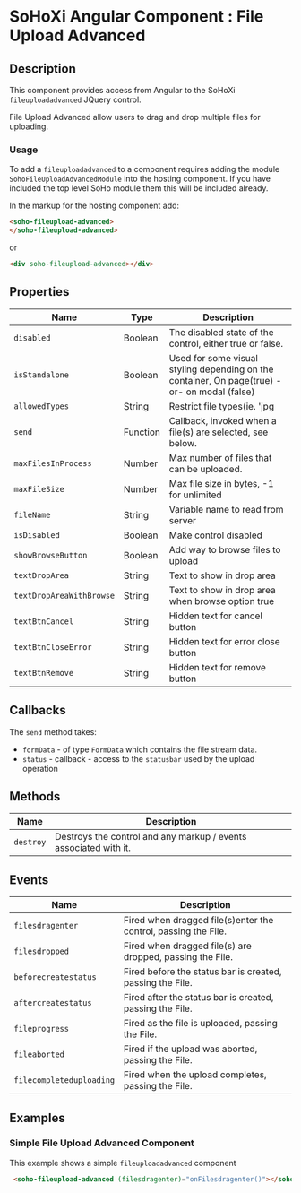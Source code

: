 # SoHoXi Angular Component : File Upload Advanced

## Description

This component provides access from Angular to the SoHoXi `fileuploadadvanced` JQuery control.

File Upload Advanced allow users to drag and drop multiple files for uploading.

### Usage

To add a `fileuploadadvanced` to a component requires adding the module `SohoFileUploadAdvancedModule` into the hosting component.
If you have included the top level SoHo module them this will be included already.

In the markup for the hosting component add:

```html
<soho-fileupload-advanced>
</soho-fileupload-advanced>
```

or

```html
<div soho-fileupload-advanced></div>
```

## Properties

| Name | Type | Description |
| --- | --- | --- |
| `disabled` | Boolean | The disabled state of the control, either true or false. |
| `isStandalone` | Boolean | Used for some visual styling depending on the container, On page(true) -or- on modal (false) |
| `allowedTypes` | String | Restrict file types(ie. 'jpg|png|gif') ['*' all types] |
| `send` | Function | Callback, invoked when a file(s) are selected, see below. |
| `maxFilesInProcess` | Number | Max number of files that can be uploaded. |
| `maxFileSize` | Number | Max file size in bytes, -1 for unlimited |
| `fileName` | String | Variable name to read from server |
| `isDisabled` | Boolean | Make control disabled |
| `showBrowseButton` | Boolean| Add way to browse files to upload |
| `textDropArea` | String | Text to show in drop area |
| `textDropAreaWithBrowse` | String | Text to show in drop area when browse option true |
| `textBtnCancel` | String | Hidden text for cancel button |
| `textBtnCloseError` | String | Hidden text for error close button |
| `textBtnRemove` | String | Hidden text for remove button |

## Callbacks

The `send` method takes:

- `formData` - of type `FormData` which contains the file stream data.
- `status` - callback - access to the `statusbar` used by the upload operation

## Methods

| Name | Description |
| --- | --- |
| `destroy` | Destroys the control and any markup / events associated with it. |

## Events

| Name | Description |
| --- | --- |
| `filesdragenter`| Fired when dragged file(s)enter the control, passing the File. |
| `filesdropped` | Fired when dragged file(s) are dropped, passing the File. |
| `beforecreatestatus` | Fired before the status bar is created, passing the File. |
| `aftercreatestatus` | Fired after the status bar is created, passing the File. |
| `fileprogress` | Fired as the file is uploaded, passing the File. |
| `fileaborted` | Fired if the upload was aborted, passing the File. |
| `filecompleteduploading` | Fired when the upload completes, passing the File. |

## Examples

### Simple File Upload Advanced Component

This example shows a simple `fileuploadadvanced` component

```html
 <soho-fileupload-advanced (filesdragenter)="onFilesdragenter()"></soho-fileupload-advanced>
```
